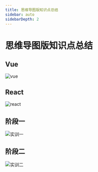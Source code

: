 ```yaml
---
title: 思维导图版知识点总结
sidebar: auto
sidebarDepth: 2
---
```

# 思维导图版知识点总结

## Vue
![vue](http://assets.processon.com/chart_image/5af6a37ae4b0a0f0f1a05a36.png)

## React
![react](http://assets.processon.com/chart_image/5b33428ae4b0a8a7ffb98bd7.png?_=1552542663250)

## 阶段一
![实训一](http://assets.processon.com/chart_image/5bac8350e4b0bd4db94e9514.png?_=1552542696718)

## 阶段二
![实训二](http://assets.processon.com/chart_image/5bc0198fe4b06fc64b17fa15.png?_=1552542798104)

